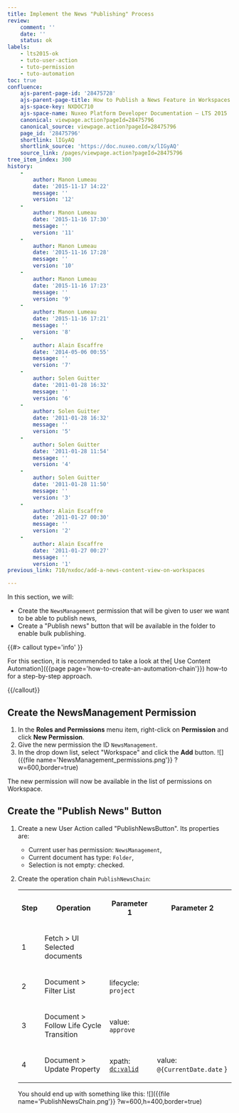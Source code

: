 ```yaml
---
title: Implement the News "Publishing" Process
review:
    comment: ''
    date: ''
    status: ok
labels:
    - lts2015-ok
    - tuto-user-action
    - tuto-permission
    - tuto-automation
toc: true
confluence:
    ajs-parent-page-id: '28475728'
    ajs-parent-page-title: How to Publish a News Feature in Workspaces
    ajs-space-key: NXDOC710
    ajs-space-name: Nuxeo Platform Developer Documentation — LTS 2015
    canonical: viewpage.action?pageId=28475796
    canonical_source: viewpage.action?pageId=28475796
    page_id: '28475796'
    shortlink: lIGyAQ
    shortlink_source: 'https://doc.nuxeo.com/x/lIGyAQ'
    source_link: /pages/viewpage.action?pageId=28475796
tree_item_index: 300
history:
    -
        author: Manon Lumeau
        date: '2015-11-17 14:22'
        message: ''
        version: '12'
    -
        author: Manon Lumeau
        date: '2015-11-16 17:30'
        message: ''
        version: '11'
    -
        author: Manon Lumeau
        date: '2015-11-16 17:28'
        message: ''
        version: '10'
    -
        author: Manon Lumeau
        date: '2015-11-16 17:23'
        message: ''
        version: '9'
    -
        author: Manon Lumeau
        date: '2015-11-16 17:21'
        message: ''
        version: '8'
    -
        author: Alain Escaffre
        date: '2014-05-06 00:55'
        message: ''
        version: '7'
    -
        author: Solen Guitter
        date: '2011-01-28 16:32'
        message: ''
        version: '6'
    -
        author: Solen Guitter
        date: '2011-01-28 16:32'
        message: ''
        version: '5'
    -
        author: Solen Guitter
        date: '2011-01-28 11:54'
        message: ''
        version: '4'
    -
        author: Solen Guitter
        date: '2011-01-28 11:50'
        message: ''
        version: '3'
    -
        author: Alain Escaffre
        date: '2011-01-27 00:30'
        message: ''
        version: '2'
    -
        author: Alain Escaffre
        date: '2011-01-27 00:27'
        message: ''
        version: '1'
previous_link: 710/nxdoc/add-a-news-content-view-on-workspaces

---
```

In this section, we will:

*   Create the `NewsManagement` permission that will be given to user we want to be able to publish news,
*   Create a "Publish news" button that will be available in the folder to enable bulk publishing.

{{#> callout type='info' }}

For this section, it is recommended to take a look at the[ Use Content Automation]({{page page='how-to-create-an-automation-chain'}}) how-to for a step-by-step approach.

{{/callout}}

## Create the NewsManagement Permission

1.  In the **Roles and Permissions** menu item, right-click on **Permission** and click **New Permission**.
2.  Give the new permission the ID `NewsManagement`.
3.  In the drop down list, select "Workspace" and click the **Add** button.
    ![]({{file name='NewsManagement_permissions.png'}} ?w=600,border=true)

The new permission will now be available in the list of permissions on Workspace.

## Create the "Publish News" Button

1.  Create a new User Action called "PublishNewsButton". Its properties are:
    *   Current user has permission: `NewsManagement`,
    *   Current document has type: `Folder`,
    *   Selection is not empty: checked.
2.  Create the operation chain `PublishNewsChain`:

    <div class="table-scroll"><table class="hover"><tbody><tr><th colspan="1">

    Step

    </th><th colspan="1">

    Operation

    </th><th colspan="1">

    Parameter 1

    </th><th colspan="1">

    Parameter 2

    </th></tr><tr><td colspan="1">

    1

    </td><td colspan="1">

    Fetch > UI Selected documents

    </td><td colspan="1">

    &nbsp;

    </td><td colspan="1">

    &nbsp;

    </td></tr><tr><td colspan="1">

    2

    </td><td colspan="1">

    Document > Filter List

    </td><td colspan="1">

    lifecycle: `project`

    </td><td colspan="1">

    &nbsp;

    </td></tr><tr><td colspan="1">

    3

    </td><td colspan="1">

    Document > Follow Life Cycle Transition

    </td><td colspan="1">

    value: `approve`

    </td><td colspan="1">

    &nbsp;

    </td></tr><tr><td colspan="1">

    4

    </td><td colspan="1">

    Document > Update Property

    </td><td colspan="1">

    xpath: [`dc:valid`](http://dcvalid)

    </td><td colspan="1">

    value: `@{CurrentDate.date` }

    </td></tr></tbody></table></div>

    You should end up with something like this:
    ![]({{file name='PublishNewsChain.png'}} ?w=600,h=400,border=true)
